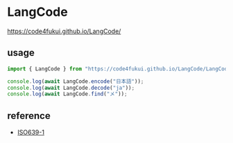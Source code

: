 # LangCode

https://code4fukui.github.io/LangCode/

## usage

```js
import { LangCode } from "https://code4fukui.github.io/LangCode/LangCode.js";

console.log(await LangCode.encode("日本語"));
console.log(await LangCode.decode("ja"));
console.log(await LangCode.find("メ"));
``` 

## reference

- [ISO639-1](https://ja.wikipedia.org/wiki/ISO_639-1%E3%82%B3%E3%83%BC%E3%83%89%E4%B8%80%E8%A6%A7)
